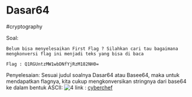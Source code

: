 # Dasar64
#cryptography 

Soal:
```
Belum bisa menyelesaikan First Flag ? Silahkan cari tau bagaimana mengkonversi flag ini menjadi teks yang bisa di baca  
  
Flag : Q1RGUntzMW1wbDNfYjRzM182NH0=
```
Penyelesaian:
Sesuai judul soalnya Dasar64 atau Basee64, maka untuk mendapatkan flagnya, kita cukup mengkonversikan stringnya dari base64 ke dalam bentuk ASCII:
![4](https://user-images.githubusercontent.com/46299092/129932579-215b939b-44bc-4524-9f46-6f90bc3083e0.png)
link : [cyberchef](https://gchq.github.io/CyberChef/)

